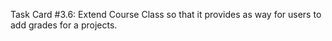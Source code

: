 Task Card #3.6: Extend Course Class so that it provides as way for users to add grades for a projects.